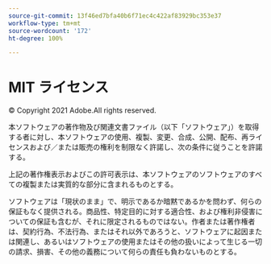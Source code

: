 ```yaml
---
source-git-commit: 13f46ed7bfa40b6f71ec4c422af83929bc353e37
workflow-type: tm+mt
source-wordcount: '172'
ht-degree: 100%

---
```

# MIT ライセンス

© Copyright 2021 Adobe.All rights reserved.

本ソフトウェアの著作物及び関連文書ファイル（以下「ソフトウェア」）を取得する者に対し、本ソフトウェアの使用、複製、変更、合成、公開、配布、再ライセンスおよび／または販売の権利を制限なく許諾し、次の条件に従うことを許諾する。

上記の著作権表示およびこの許可表示は、本ソフトウェアのソフトウェアのすべての複製または実質的な部分に含まれるものとする。

ソフトウェアは「現状のまま」で、明示であるか暗黙であるかを問わず、何らの保証もなく提供される。商品性、特定目的に対する適合性、および権利非侵害についての保証も含むが、それに限定されるものではない。作者または著作権者は、契約行為、不法行為、またはそれ以外であろうと、ソフトウェアに起因または関連し、あるいはソフトウェアの使用またはその他の扱いによって生じる一切の請求、損害、その他の義務について何らの責任も負わないものとする。
